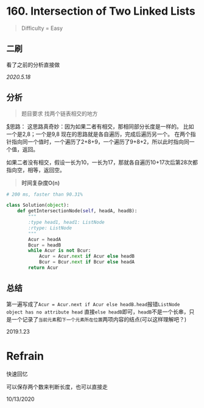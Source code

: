 # 160. Intersection of Two Linked Lists
> Difficulty = Easy

## 二刷

看了之前的分析直接做

*2020.5.18*

## 分析

> 题目要求
> 找两个链表相交的地方

[$](https://github.com/apachecn/awesome-algorithm/blob/master/docs/Leetcode_Solutions/Python/160._intersection_of_two_linked_lists.md)思路：
这思路真奇妙：因为如果二者有相交，那相同部分长度是一样的。
比如一个是2,8；一个是9,8
现在的思路就是各自遍历，完成后遍历另一个。
在两个指针指向同一个值时，一个遍历了2+8+9，一个遍历了9+8+2，所以此时指向同一个值，返回。

如果二者没有相交，假设一长为10，一长为17，那就各自遍历10+17次后第28次都指向空，相等，返回空。

> **时间复杂度O(n)**

```python
# 200 ms, faster than 90.31%

class Solution(object):
	def getIntersectionNode(self, headA, headB):
		"""
		:type head1, head1: ListNode
		:rtype: ListNode
		"""
		Acur = headA
		Bcur = headB
		while Acur is not Bcur:
			Acur = Acur.next if Acur else headB
			Bcur = Bcur.next if Bcur else headA
		return Acur
```

## 总结

第一遍写成了`Acur = Acur.next if Acur else headB.head`报错`ListNode object has no attribute head`
直接`else headB`即可，`headB`不是一个长串，只是一个记录了`当前元素`和`下一个元素所在位置`两项内容的结点(可以这样理解吧？)

2019.1.23


# Refrain

快速回忆

可以保存两个数来判断长度，也可以直接走

10/13/2020